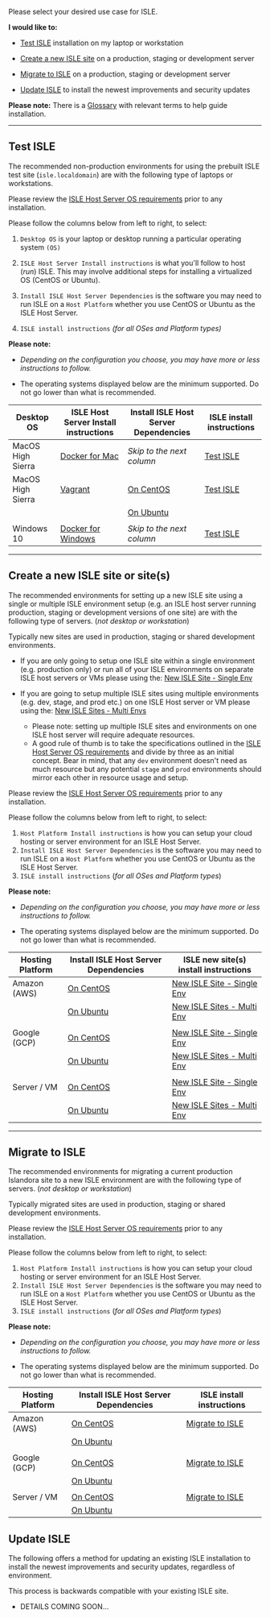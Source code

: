 Please select your desired use case for ISLE.

**I would like to:**

* [Test ISLE](#test-isle) installation on my laptop or workstation

* [Create a new ISLE site](#create-a-new-isle-site-or-sites) on a production, staging or development server

* [Migrate to ISLE](#migrate-to-isle) on a production, staging or development server

* [Update ISLE](#update-isle) to install the newest improvements and security updates

**Please note:** There is a [Glossary](glossary.md) with relevant terms to help guide installation.

---

## Test ISLE

The recommended non-production environments for using the prebuilt ISLE test site (`isle.localdomain`) are with the following type of laptops or workstations.

Please review the [ISLE Host Server OS requirements](01_installation_host_server/host_server_system_specifications.md) prior to any installation.

Please follow the columns below from left to right, to select:

1. `Desktop OS` is your laptop or desktop running a particular operating system `(OS)`

2. `ISLE Host Server Install instructions` is what you'll follow to host (_run_) ISLE. This may involve additional steps for installing a virtualized OS (CentOS or Ubuntu).

3. `Install ISLE Host Server Dependencies` is the software you may need to run ISLE on a `Host Platform` whether you use CentOS or Ubuntu as the ISLE Host Server.

4. `ISLE install instructions` _(for all OSes and Platform types)_

**Please note:**

* _Depending on the configuration you choose, you may have more or less instructions to follow._

* The operating systems displayed below are the minimum supported. Do not go lower than what is recommended.

| Desktop OS        | ISLE Host Server Install instructions | Install ISLE Host Server Dependencies | ISLE install instructions |
| -------------     | -------------                         | -------------                         |  -------------            |
| MacOS High Sierra | [Docker for Mac](01_installation_host_server/install_docker_for_mac.md) | _Skip to the next column_ |[Test ISLE](/02_installation_test/ild_installation_guide.md)|
| MacOS High Sierra | [Vagrant](01_installation_host_server/install_macos_vagrant.md)         |[On CentOS](01_installation_host_server/install_on_centos.md) | [Test ISLE](/02_installation_test/ild_installation_guide.md)|
|                   |                                       |[On Ubuntu](01_installation_host_server/install_on_ubuntu.md)|                                                            |
|                   |                                       |                                                             |                                                            |
| Windows 10 | [Docker for Windows](01_installation_host_server/install_docker_for_windows.md) |_Skip to the next column_ |[Test ISLE](/02_installation_test/ild_installation_guide.md)|


---

## Create a new ISLE site or site(s)

The recommended environments for setting up a new ISLE site using a single or multiple ISLE environment setup (e.g. an ISLE host server running production, staging or development versions of one site) are with the following type of servers. (_not desktop or workstation_)

Typically new sites are used in production, staging or shared development environments.

* If you are only going to setup one ISLE site within a single environment (e.g. production only) or run all of your ISLE environments on separate ISLE host servers or VMs please using the: [New ISLE Site - Single Env](03_installation_new_site/new_site_installation_guide_single.md)

* If you are going to setup multiple ISLE sites using multiple environments (e.g. dev, stage, and prod etc.) on one ISLE Host server or VM please using the: [New ISLE Sites - Multi Envs](03_installation_new_site/new_site_installation_guide_multi.md)
    * Please note: setting up multiple ISLE sites and environments on one ISLE host server will require adequate resources.
    * A good rule of thumb is to take the specifications outlined in the [ISLE Host Server OS requirements](01_installation_host_server/host_server_system_specifications.md) and divide by three as an initial concept. Bear in mind, that any `dev` environment doesn't need as much resource but any potential `stage` and `prod` environments should mirror each other in resource usage and setup.

Please review the [ISLE Host Server OS requirements](01_installation_host_server/host_server_system_specifications.md) prior to any installation.

Please follow the columns below from left to right, to select:

1. `Host Platform Install instructions` is how you can setup your cloud hosting or server environment for an ISLE Host Server.
2. `Install ISLE Host Server Dependencies` is the software you may need to run ISLE on a `Host Platform` whether you use CentOS or Ubuntu as the ISLE Host Server.
3. `ISLE install instructions` (_for all OSes and Platform types_)


**Please note:**

* _Depending on the configuration you choose, you may have more or less instructions to follow._

* The operating systems displayed below are the minimum supported. Do not go lower than what is recommended.

| Hosting Platform | Install ISLE Host Server Dependencies                         | ISLE new site(s) install instructions                                    |
| -------------    | -------------                                                 | -------------                                                            |
| Amazon (AWS)     | [On CentOS](01_installation_host_server/install_on_centos.md) | [New ISLE Site - Single Env](03_installation_new_site/new_site_installation_guide_single.md) |
|                  | [On Ubuntu](01_installation_host_server/install_on_ubuntu.md) | [New ISLE Sites - Multi Env](03_installation_new_site/new_site_installation_guide_multi.md)  |
|                  |                                                               |                                                                          |
| Google (GCP)     | [On CentOS](01_installation_host_server/install_on_centos.md) | [New ISLE Site - Single Env](03_installation_new_site/new_site_installation_guide_single.md) |
|                  | [On Ubuntu](01_installation_host_server/install_on_ubuntu.md) | [New ISLE Sites - Multi Env](03_installation_new_site/new_site_installation_guide_multi.md)  |
|                  |                                                               |                                                                          |
| Server / VM      | [On CentOS](01_installation_host_server/install_on_centos.md) | [New ISLE Site - Single Env](03_installation_new_site/new_site_installation_guide_single.md) |
|                  | [On Ubuntu](01_installation_host_server/install_on_ubuntu.md) | [New ISLE Sites - Multi Env](03_installation_new_site/new_site_installation_guide_multi.md)  |

---

## Migrate to ISLE

The recommended environments for migrating a current production Islandora site to a new ISLE environment are with the following type of servers. (_not desktop or workstation_)

Typically migrated sites are used in production, staging or shared development environments.

Please review the [ISLE Host Server OS requirements](01_installation_host_server/host_server_system_specifications.md) prior to any installation.

Please follow the columns below from left to right, to select:

1. `Host Platform Install instructions` is how you can setup your cloud hosting or server environment for an ISLE Host Server.
2. `Install ISLE Host Server Dependencies` is the software you may need to run ISLE on a `Host Platform` whether you use CentOS or Ubuntu as the ISLE Host Server.
3. `ISLE install instructions` (_for all OSes and Platform types_)

**Please note:**

* _Depending on the configuration you choose, you may have more or less instructions to follow._

* The operating systems displayed below are the minimum supported. Do not go lower than what is recommended.

| Hosting Platform | Install ISLE Host Server Dependencies                         | ISLE install instructions                                                    |
| -------------    | -------------                                                 | -------------                                                                |
| Amazon (AWS)     | [On CentOS](01_installation_host_server/install_on_centos.md) | [Migrate to ISLE](04_installation_migration/migration_installation_guide.md) |
|                  | [On Ubuntu](01_installation_host_server/install_on_ubuntu.md) |                                                                              |
|                  |                                                               |                                                                              |
| Google (GCP)     | [On CentOS](01_installation_host_server/install_on_centos.md) | [Migrate to ISLE](04_installation_migration/migration_installation_guide.md) |
|                  | [On Ubuntu](01_installation_host_server/install_on_ubuntu.md) |                                                                              |
|                  |                                                               |                                                                              |
| Server / VM      | [On CentOS](01_installation_host_server/install_on_centos.md) | [Migrate to ISLE](04_installation_migration/migration_installation_guide.md) |
|                  | [On Ubuntu](01_installation_host_server/install_on_ubuntu.md) |                                                                              |

## Update ISLE

The following offers a method for updating an existing ISLE installation to install the newest improvements and security updates, regardless of environment.

This process is backwards compatible with your existing ISLE site.

- DETAILS COMING SOON...
